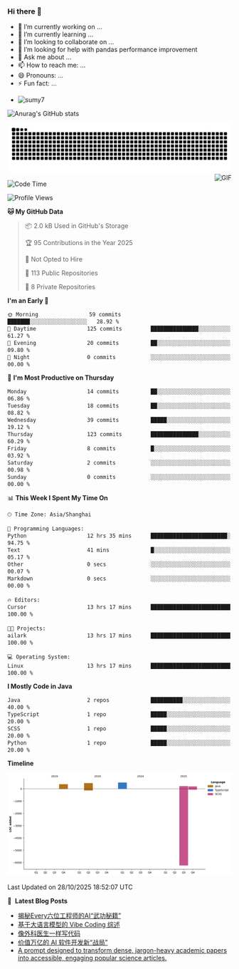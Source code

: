 ### Hi there 👋
<!--
**alloevil/alloevil** is a ✨ _special_ ✨ repository because its `README.md` (this file) appears on your GitHub profile.

Here are some ideas to get you started:

- 🔭 I’m currently working on ...
- 🌱 I’m currently learning ...
- 👯 I’m looking to collaborate on ...
- 🤔 I’m looking for help with ...
- 💬 Ask me about ...
- 📫 How to reach me: ...
- 😄 Pronouns: ...
- ⚡ Fun fact: ...
-->

- 🔭 I’m currently working on ...
- 🌱 I’m currently learning ...
- 👯 I’m looking to collaborate on ...
- 🤔 I’m looking for help with pandas performance improvement
- 💬 Ask me about ...
- 📫 How to reach me: ...
- 😄 Pronouns: ...
- ⚡ Fun fact: ...
  
+ ![sumy7](https://komarev.com/ghpvc/?username=alloevil)

![Anurag's GitHub stats](https://github-readme-stats.vercel.app/api?username=alloevil&show_icons=true&bg_color=00000000)

<picture align="center">
  <source media="(prefers-color-scheme: dark)" srcset="https://github.com/alloevil/alloevil/blob/output/github-contribution-grid-snake.svg">
  <source media="(prefers-color-scheme: dark)" srcset="https://github.com/alloevil/alloevil/blob/output/github-contribution-grid-snake.svg">
  <img alt="github contribution grid snake animation" src="https://github.com/alloevil/alloevil/blob/output/github-contribution-grid-snake.svg">
</picture>

<img align="right" alt="GIF" src="https://raw.githubusercontent.com/JoeyBling/JoeyBling/master/pic/pusheencode.gif" />

<!--START_SECTION:waka-->
![Code Time](http://img.shields.io/badge/Code%20Time-2%2C432%20hrs%2022%20mins-blue)

![Profile Views](http://img.shields.io/badge/Profile%20Views-5-blue)

**🐱 My GitHub Data** 

> 📦 2.0 kB Used in GitHub's Storage 
 > 
> 🏆 95 Contributions in the Year 2025
 > 
> 🚫 Not Opted to Hire
 > 
> 📜 113 Public Repositories 
 > 
> 🔑 8 Private Repositories 
 > 
**I'm an Early 🐤** 

```text
🌞 Morning                59 commits          ███████░░░░░░░░░░░░░░░░░░   28.92 % 
🌆 Daytime                125 commits         ███████████████░░░░░░░░░░   61.27 % 
🌃 Evening                20 commits          ██░░░░░░░░░░░░░░░░░░░░░░░   09.80 % 
🌙 Night                  0 commits           ░░░░░░░░░░░░░░░░░░░░░░░░░   00.00 % 
```
📅 **I'm Most Productive on Thursday** 

```text
Monday                   14 commits          ██░░░░░░░░░░░░░░░░░░░░░░░   06.86 % 
Tuesday                  18 commits          ██░░░░░░░░░░░░░░░░░░░░░░░   08.82 % 
Wednesday                39 commits          █████░░░░░░░░░░░░░░░░░░░░   19.12 % 
Thursday                 123 commits         ███████████████░░░░░░░░░░   60.29 % 
Friday                   8 commits           █░░░░░░░░░░░░░░░░░░░░░░░░   03.92 % 
Saturday                 2 commits           ░░░░░░░░░░░░░░░░░░░░░░░░░   00.98 % 
Sunday                   0 commits           ░░░░░░░░░░░░░░░░░░░░░░░░░   00.00 % 
```


📊 **This Week I Spent My Time On** 

```text
🕑︎ Time Zone: Asia/Shanghai

💬 Programming Languages: 
Python                   12 hrs 35 mins      ████████████████████████░   94.75 % 
Text                     41 mins             █░░░░░░░░░░░░░░░░░░░░░░░░   05.17 % 
Other                    0 secs              ░░░░░░░░░░░░░░░░░░░░░░░░░   00.07 % 
Markdown                 0 secs              ░░░░░░░░░░░░░░░░░░░░░░░░░   00.00 % 

🔥 Editors: 
Cursor                   13 hrs 17 mins      █████████████████████████   100.00 % 

🐱‍💻 Projects: 
ailark                   13 hrs 17 mins      █████████████████████████   100.00 % 

💻 Operating System: 
Linux                    13 hrs 17 mins      █████████████████████████   100.00 % 
```

**I Mostly Code in Java** 

```text
Java                     2 repos             ██████████░░░░░░░░░░░░░░░   40.00 % 
TypeScript               1 repo              █████░░░░░░░░░░░░░░░░░░░░   20.00 % 
SCSS                     1 repo              █████░░░░░░░░░░░░░░░░░░░░   20.00 % 
Python                   1 repo              █████░░░░░░░░░░░░░░░░░░░░   20.00 % 
```



**Timeline**

![Lines of Code chart](https://raw.githubusercontent.com/alloevil/alloevil/main/assets/bar_graph.png)


 Last Updated on 28/10/2025 18:52:07 UTC
<!--END_SECTION:waka-->

📕 &nbsp;**Latest Blog Posts**
<!-- BLOG-POST-LIST:START -->
- [揭秘Every六位工程师的AI“武功秘籍”](https://baoyu.io/translations/inside-the-ai-workflows-of-every-s-six-engineers)
- [基于大语言模型的 Vibe Coding 综述](https://baoyu.io/blog/a-survey-of-vibe-coding-with-llm)
- [像外科医生一样写代码](https://baoyu.io/translations/code-like-a-surgeon)
- [价值万亿的 AI 软件开发新“战局”](https://baoyu.io/translations/the-trillion-dollar-ai-software-development-stack)
- [A prompt designed to transform dense, jargon-heavy academic papers into accessible, engaging popular science articles.](https://baoyu.io/blog/academic-paper-to-popular-science-prompt)
<!-- BLOG-POST-LIST:END -->
